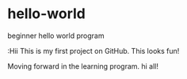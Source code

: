 # hello-world
beginner hello world program

:Hii
This is my first project on GitHub.
This looks fun!

Moving forward in the learning program.
hi all!
